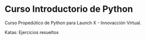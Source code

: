 # Curso Introductorio de Python

Curso Propedútico de Python para Launch X - Innovacción Virtual.

Katas: Ejercicios resueltos
